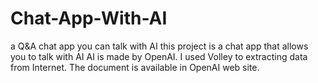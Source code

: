 # Chat-App-With-AI
a Q&amp;A chat app you can talk with AI
this project is a chat app that allows you to talk with AI
AI is made by OpenAI.
I used Volley to extracting data from Internet.
The document is available in OpenAI web site.
